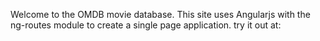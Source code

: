 Welcome to the OMDB movie database. This site uses Angularjs with the ng-routes module
to create a single page application. try it out at:

